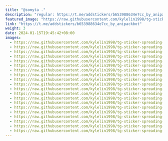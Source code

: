 ```yaml
---
title: "@somyta ."
description: "regular: https://t.me/addstickers/b653988634e7cc_by_anipackbot"
featured_image: "https://raw.githubusercontent.com/kylelin1998/tg-sticker-spreading-worldwide-images/main/img/d077087e-1eaf-4b7b-b666-8202d504178e.jpg"
link: "https://t.me/addstickers/b653988634e7cc_by_anipackbot"
weight: 3
date: 2024-01-15T19:45:42+08:00
images:
  - https://raw.githubusercontent.com/kylelin1998/tg-sticker-spreading-worldwide-images/main/img/d077087e-1eaf-4b7b-b666-8202d504178e.jpg
  - https://raw.githubusercontent.com/kylelin1998/tg-sticker-spreading-worldwide-images/main/img/881b390d-2f75-4a29-94f6-b62501ef7131.jpg
  - https://raw.githubusercontent.com/kylelin1998/tg-sticker-spreading-worldwide-images/main/img/f686de67-1747-499d-b03a-2456c6c2a788.jpg
  - https://raw.githubusercontent.com/kylelin1998/tg-sticker-spreading-worldwide-images/main/img/f173369f-4180-4aaf-ac40-a3347012493a.jpg
  - https://raw.githubusercontent.com/kylelin1998/tg-sticker-spreading-worldwide-images/main/img/a4bfcaaf-9d24-400e-9199-40abdcbc74b1.jpg
  - https://raw.githubusercontent.com/kylelin1998/tg-sticker-spreading-worldwide-images/main/img/03085dd2-3741-4094-9362-3654d958fe15.jpg
  - https://raw.githubusercontent.com/kylelin1998/tg-sticker-spreading-worldwide-images/main/img/9082d94e-db03-4d0e-9a02-d5ae36f7055a.jpg
  - https://raw.githubusercontent.com/kylelin1998/tg-sticker-spreading-worldwide-images/main/img/80121e0e-949b-4422-b5eb-66f1299aa9a8.jpg
  - https://raw.githubusercontent.com/kylelin1998/tg-sticker-spreading-worldwide-images/main/img/77f0a0c5-fae6-4613-a762-3c291c8abec6.jpg
  - https://raw.githubusercontent.com/kylelin1998/tg-sticker-spreading-worldwide-images/main/img/348b77fe-3220-478a-8e31-de933b41449b.jpg
  - https://raw.githubusercontent.com/kylelin1998/tg-sticker-spreading-worldwide-images/main/img/0ba49fc2-cef8-441e-b784-c2d5fd9e1f15.jpg
  - https://raw.githubusercontent.com/kylelin1998/tg-sticker-spreading-worldwide-images/main/img/0219e360-27f4-475e-bf84-47ba17d51bd4.jpg
  - https://raw.githubusercontent.com/kylelin1998/tg-sticker-spreading-worldwide-images/main/img/0e9af6b8-ca8a-46f7-a3da-77690d1fa77c.jpg
  - https://raw.githubusercontent.com/kylelin1998/tg-sticker-spreading-worldwide-images/main/img/f01795ea-01ed-428f-b768-91b11fa0f49f.jpg
  - https://raw.githubusercontent.com/kylelin1998/tg-sticker-spreading-worldwide-images/main/img/5d537760-0f4c-4e3d-b003-937549762842.jpg
  - https://raw.githubusercontent.com/kylelin1998/tg-sticker-spreading-worldwide-images/main/img/a7c63689-370e-42a8-9a57-dba8482e0a82.jpg
  - https://raw.githubusercontent.com/kylelin1998/tg-sticker-spreading-worldwide-images/main/img/a3ef2c48-8587-4cf9-b9b6-4078966254b4.jpg
  - https://raw.githubusercontent.com/kylelin1998/tg-sticker-spreading-worldwide-images/main/img/f4224d36-9e8c-4da7-ac70-71cb19b4f710.jpg
  - https://raw.githubusercontent.com/kylelin1998/tg-sticker-spreading-worldwide-images/main/img/d96d25fd-b7c6-464f-8f39-98c9ecc30225.jpg
  - https://raw.githubusercontent.com/kylelin1998/tg-sticker-spreading-worldwide-images/main/img/d0c35a84-7a91-4e68-b5f3-b4216bd489ef.jpg
---
```

